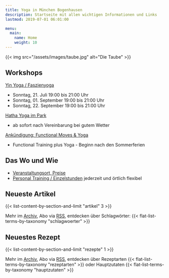 ```yaml
---
title: Yoga in München Bogenhausen
description: Startseite mit allen wichtigen Informationen und Links
lastmod: 2019-07-01 06:01:00

menu:
  main:
    name: Home
    weight: 10
---
```

{{< img src="/assets/images/taube.jpg" alt="Die Taube" >}}


## Workshops

[Yin Yoga / Faszienyoga][7]

- Sonntag, 21. Juli 19:00 bis 21:00 Uhr
- Sonntag, 01. September 19:00 bis 21:00 Uhr
- Sonntag, 22. September 19:00 bis 21:00 Uhr


[Hatha Yoga im Park][6]

- ab sofort nach Vereinbarung bei gutem Wetter

[Ankündigung: Functional Moves & Yoga][8]

- Functional Training plus Yoga - Beginn nach den Sommerferien



[6]: /workshops/#hathayogaworkshop
[7]: /workshops/#yinyogaworkshop
[8]: /functional-training


## Das Wo und Wie

- [Veranstaltungsort, Preise][9]
- [Personal Training / Einzelstunden][1] jederzeit und örtlich flexibel

[9]: /workshops/#konditionen
[1]: /personal-training


## Neueste Artikel

{{< list-content-by-section-and-limit "artikel" 3 >}}

Mehr im [Archiv][10], Abo via [RSS][11], entdecken über Schlagwörter: {{< flat-list-terms-by-taxonomy "schlagwoerter" >}}

[10]: /artikel/
[11]: /artikel/index.xml


## Neuestes Rezept

{{< list-content-by-section-and-limit "rezepte" 1 >}}

Mehr im [Archiv][12], Abo via [RSS][13], entdecken über Rezeptarten {{< flat-list-terms-by-taxonomy "rezeptarten" >}} oder Hauptzutaten {{< flat-list-terms-by-taxonomy "hauptzutaten" >}}

[12]: /rezepte/
[13]: /rezepte/index.xml
